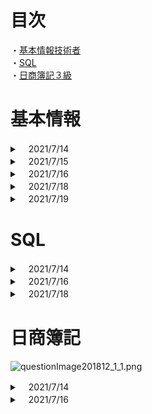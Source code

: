 # 目次
・[基本情報技術者](#anchor1) 
</br>
・[SQL](#anchor2)
</br>
・[日商簿記３級](#anchor3)
</br>


<a id="anchor1"></a>

<!--ーーーーーーーーーーーーーー 基本情報技術者.--ーーーーーーーーーーーーーー-->

# 基本情報 
<!-- 2021/7/14　学習 -->
<details><summary>　2021/7/14 </summary>

## ＜バランススコアカード(Balanced Score Card、BSC)＞
企業のビジョンと戦略を実現するために、「財務」「顧客」「内部ビジネスプロセス」「学習と成長」という4つの視点から業績を評価・分析する手法です。
</br>

### ・財務の視点
株主や従業員などの利害関係者の期待に応えるため、企業業績として財務的に成功するためにどのように行動すべきかの指標を設定する。
（持続的成長が目標であるので，受注残を指標とする。）
</br>

### ・顧客の視点
企業のビジョンを達成するために、顧客に対してどのように行動すべきかの指標を設定する。
（主要顧客との継続的な関係構築が目標であるので，クレーム件数を指標とする。）
</br>

### ・内部ビジネスプロセスの視点
財務的目標の達成や顧客満足度を向上させるために、優れた業務プロセスを構築するための指標を設定する。
（製品開発力の向上が目標であるので，製品開発領域の研修受講時間を指標とする。）
</br>

### ・学習と成長の視点
企業のビジョンを達成するために組織や個人として、どのように変化(改善)し能力向上を図るかの指標を設定する。
（製品の製造の生産性向上が目標であるので，製造期間短縮日数を指標とする。）

￼
## 非機能要件
「ソフトウェア製品の品質」に挙げられている「品質要件」のほか、「技術要件」「運用・操作要件」「移行要件」「付帯作業」などが非機能要件として定義される項目となります。

</br>

## ＜事業継続計画で用いられる用語＞

* MTBFMean Time Between Failuresの略。システムの修理が完了し正常に稼働し始めてから、次回故障するまでの平均故障間隔を表します。

* MTTRMean Time To Repairの略。システムの故障を修理するために要した平均修復時間を表します。

* RPORecovery Point Objectiveの略で、目標復旧時点のこと。障害の発生などの理由により業務が中断した場合に、失ったデータを過去のどの時点の状態まで復旧させるかを示す目標値です。

* RTORTO(Recovery Time Objective，目標復旧時間)は、業務中断後、どのくらいの時間で復旧させるかを示す目標値です。


＊稼働率　＝　MTBF / ( MTBF ＋ MTTR ) 

</br>

## ＜ITポートフォリオ＞

ポートフォリオの考え方を情報化投資戦略に応用したものです。
IT投資をその目的やリスクの特性ごとにカテゴライズし、そのカテゴリごとに投資割合を管理することで、限りある経営資源を有効に配分することが可能になります。

</details>

<!-- 2021/7/14　学習 -->


<!-- 2021/7/15　学習 -->
<details><summary>　2021/7/15 </summary>


## <モジュール結合度>
モジュール同士の関連性の強さを表し、モジュール結合度が弱いほど関連するモジュールに変更があった場合の影響を受けにくくなるので、モジュールの独立性が高まり保守性が向上します。
<br/><br/>
データ結合 (結合が弱い↑、独立性が高い↑)<br/>
処理に必要なデータだけを単一のパラメータとして受け渡している。<br/><br/>
スタンプ結合<br/>
処理に必要なデータだけをレコードや構造体などのデータ構造として受け渡している。<br/><br/>
制御結合<br/>
もう１つのモジュールの制御要素を受け渡している。<br/><br/>
外部結合<br/>
外部宣言された共通データを参照している。<br/><br/>
共通結合<br/>
共通域に宣言された共通データを参照している。<br/><br/>
内容結合 (結合が強い↓、独立性が低い↓)<br/>
お互いのモジュール内部を直接参照・分析している。<br/>


<!-- ここまで 2021/7/15　学習 -->
</details>





<!-- 2021/7/16　学習 -->

<details><summary>　2021/7/16 </summary>

## < コンパイラ >
高水準語で記述されたソースコードを機械語などに一括して翻訳するソフトウェアです。

![19.gif](https://www.fe-siken.com/kakomon/30_aki/img/19.gif)

### ・字句解析 <br/>
プログラムを表現する文字の列を、意味のある最小の構成要素の列に変換する<br/>

### ・構文解析 <br/>
言語の文法に基づいてプログラムを解析し、文法誤りがないかチェックする<br/>

### ・意味解析<br/>
変数の宣言と使用とを対応付けたり、演算におけるデータ型の整合性をチェックする<br/>

### ・最適化<br/>
ジスタの有効利用を目的としたレジスタ割付けや、不要な演算を省略するためのプログラム変換を行う<br/>

## <オブジェクト指向>
### ・伝搬(プロパゲーション)
あるオブジェクトに対して操作を適用したとき，関連するオブジェクトに対してもその操作が自動的に適用される仕組み<br/>

### ・委譲(デリゲーション)
あるオブジェクトに対する操作をその内部で他のオブジェクトに依頼する仕組み
オブジェクト指向において、あるオブジェクトに依頼されたメッセージの処理を、他のオブジェクトに委ねること。<br/>

### ・継承(インヘリタンス)
下位のクラスが上位のクラスの属性や操作を引き継ぐ仕組み<br/>

### ・合成(コンポジション)
複数のオブジェクトを部分として用いて，新たな一つのオブジェクトを生成する仕組み<br/>

<br/>

## <連関図法(企業活動)>
複雑な要因の絡み合う事象について、
その事象間の因果関係・相互関係を明らかにして問題や原因を特定し、
目的達成のための手段を発見する手法です。
特性要因図とは、事象同士の因果関係を表現できる点で異なっています。

![76.gif](https://www.fe-siken.com/kakomon/30_aki/img/76.gif)

### その他
・PDPC法 </br>
事態の進展とともに様々な事象が想定される問題について，
対応策を検討して望ましい結果に至るプロセスを定める方法である。

・親和図法</br>
収集した情報を相互の関連によってグループ化し，
解決すべき問題点を明確にする方法である。

・系統図法<br/>
目的・目標を達成するための手段・方策を順次展開し，
最適な手段・方策を追求していく方法である。

<!-- ここまで　2021/7/16　学習 -->

</details>




<!-- 2021/7/18　学習 -->

<details><summary>　2021/7/18 </summary>

## <サービス運用(障害発生時)>
### ウォームスタート
ウォームスタートは、システム障害が発生したときに、システムの電源をOFFにせずに、
そのままの状態でプログラムを再起動して処理を再開する方法です。
<br/>

### コールドスタート
コールドスタートは、システム障害が発生したときに、システムの電源を入れ直し、
システムを初期状態に戻してからプログラムを起動して処理を再開する方法です。
<br/>

### ロ－ルバック
ロールバックは、トランザクションの途中、
プログラムのバグなどでアプリケーションが強制終了した場合に、更新前ログを用いてデータベースをトランザクション開始直前の状態に戻す処理です。
<br/>

### ロールフォワード
ロールフォワードは、システム障害などでアプリケーションが強制終了したときに、
更新後ログを用いて今まで処理したトランザクションを再現しシステム障害直前までデータベース情報を復帰させる処理です。


## <請負契約(労働関連・取引関連)>
委託先（受託者・請負側）の従業員が委託先組織の指揮命令の下で業務に従事する労働契約です。
<br/>
請負契約では、受託者と受託者が雇用している従業員の間に指揮命令関係があるので、
始業・就業時間、休憩時間、勤務日など勤務形態に関するルールは発注者ではなく
受託者自らが自社の従業員への指示を行います。

![80.gif](https://www.fe-siken.com/kakomon/30_aki/img/80.gif)
<br/>

## ※偽装請負
業務委託の形式をとっているのに、実態は委託先従業員が委託元の責任者の指揮命令で業務にあたる、
という労働者派遣のようになっている状態

## <OtoO(ネットビジネス)>
OtoO(Online to Offline)は、インターネット上(オンライン)から実世界(オフライン)への行動
（またはその逆）を促進するマーケティング施策のことです。
<br/><br/>
インターネット上で販売促進キャンペーンや割引クーポンを展開し、
顧客を実世界の店舗に誘導するなどの例があります。
モバイルアプリの提供やSNSでの発信、ECサイトと実店舗の連携など様々な形態があります。


## <キャパシティプランニング(システム評価指標)>
情報システムの設計段階において、現状の最大負荷だけでなく将来予測される最大負荷時にもサービスの水準を維持できるような設計を検討することです。検討は、CPUの性能や回線の速度などに加えて経済性や拡張性も対象になります。キャパシティプランニングを行うことで適切なハードウェアを選定し、最適な投資ができます。
<br/>
<br/>

### キャパシティプランニングの手順
1.現行システムをモニタリングし現状の処理能力を把握する<br/>

2.将来的に予測される端末の増加、利用者数の増加などを分析する<br/>

3.2.の分析結果からシステム能力の限界時期を予測する<br/>

4.新たなシステム構成で実現すべき性能要件から必要なハードウェア増設を検討する<br/>

</details>

<!-- ここまで 2021/7/18　学習 -->



<!-- 2021/7/19　学習 -->

<details><summary>　2021/7/19 </summary>

## <CSIRTマテリアル(情報セキュリティー)>
組織的なインシデント対応体制である「組織内CSIRT」の構築を支援する目的で作成されたガイドラインです。
構想フェーズ、構築フェーズ、運用フェースの3部構成になっていて、ITセキュリティに対応するための情報およびノウハウが提示されています。
CSIRTマテリアルは、JPCERT/CCのWebサイトで閲覧可能です。
<br/>

## <ISMSユーザーズガイド(情報セキュリティー)>
ISMS認証基準(JIS Q 27001:2014)の要求事項について一定の範囲でその意味するところを説明しているガイドです。JIPDECによって作成されています。
<br/>

## <リスクアセスメント(監査)>
リスクアセスメントを実施する前にリスク受容基準を確立することになっています。
なぜなら、リスクアセスメントに含まれるリスク評価プロセスにおいて、リスク分析の結果とリスク受容基準を比較することになっているからです。

![58.gif](https://www.fe-siken.com/kakomon/30_aki/img/58.gif)
<br/>

## <情報セキュリティマネジメント（情報セキュリティ管理）>

### ・信頼性(Reliability)
意図する行動と結果とが一貫しているという特性<br/>

### ・真正性(Authenticity)
エンティティは，それが主張するとおりのものであるという特性<br/>

### ・可用性(Availability)
認可されたエンティティが要求したときに，
アクセス及び使用が可能であるという特性<br/>

### ・機密性(Confidentiality)
認可されていない個人，エンティティ又はプロセスに対して，
情報を使用させず，また，開示しないという特性

<br/>

## <RFI,RFP(情報計画・実施)>
### RFI(Request for Information，情報提供依頼書)
企業・組織がシステム調達や業務委託をする場合や、
初めての取引となるベンダ企業に対して情報の提供を依頼すること、
またはその際に提出される文書のこと。
RFIを発行することによって相手方が保有する技術・経験や、情報技術動向、
及び導入予定のシステムが技術的に実現可能であるかなどを確認することができる。

<br/>

### <RFP(Request for Proposal，提案依頼書)>
情報システムの調達を予定している企業・組織が、発注先候補のITベンダに対して具体的な
システム提案をするように求めること、またはシステム要件や調達要件を取りまとめた文書のこと。

### システム調達の流れ
1. 情報提供依頼（RFI：Request For Information）<br/>
2. 提案依頼書(RFP：Request For Proposal）の作成と配付<br/>
3. 選定基準の作成<br/>
4. ベンダ企業からの提案書及び見積書の入手<br/>
5. 提案内容の比較評価<br/>
6. 調達先の選定<br/>
7. 契約締結<br/>

<br>

## <SOA(ソリューションビジネス)>
(Service Oriented Architecture，サービス指向アーキテクチャ)<br/>

業務上の一処理に相当するソフトウェアで実現されている機能や部品を独立したサービスとし、
それらを組み合わせ連携させることで言語やプラットフォームに依存しないでシステムを構築するという手法、
またはそのことを指す言葉です。
機能単位の組み合わせでシステムを設計するので、
ソフトウェアコンポーネントの再利用や機能の入替えがしやすいという特徴があります。

<br/>

## <リンカ（Linker)>
複数個のコンパイル済みプログラムや、
そのプログラムで使用するライブラリを連結・統合し、1つの実行可能なプログラムファイルとして出力するソフトウェアです。

![20.gif](https://www.fe-siken.com/kakomon/30_aki/img/20.gif)

<br/>

## <割込み(プロセッサ)>
すぐに対処しなくてはならない問題などがシステムに生じたときに、
実行中のプログラムの処理をいったん停止し、優先的に事象の解決を図ることを可能にする仕組みです。
<br/>

### 割込み発生時の手順


#### 1.ユーザモードから特権モードへの移行
割込みが発生すると自動的に特権モード(スーパバイザモード)に切り替わる。
<br/>

#### 2.プログラムレジスタ(プログラムカウンタ)などの退避
割込み処理終了後にもとの命令位置に戻れるように現在のプログラムカウンタの値をスタックに退避させる。
<br/>


#### 3.割込み処理ルーチンの開始番地の決定
所定の割込み処理の開始アドレスを取得して、プログラムカウンタにセットする。
<br/>

#### 4.割込み処理ルーチンの実行
所定の割込み処理
<br/>

## <ディジタル署名(情報セキュリティ)>
公開鍵暗号方式を使ってディジタル文書の正当性を保証する技術です。
ディジタル署名を利用すると、受信者側で「発信元が正当であるか」と「改ざんの有無」の2点を確認できるようになります。
<br/>

## <ラウンドロビン方式(オペレーションシステム)>
実行可能状態となった順に従って、タスクに一定のCPU時間(タイムクウォンタム)ずつ与えていくタスクスケジューリング方式です。一定時間内に処理が終わらなかったタスクは、実行可能状態の待ち行列の最後尾に移され、次にCPU使用権が与えられるまでの間は待ち状態となります。

## <スプーリング>
入出力装置とやり取りするデータを一度外部記憶装置などへ転送し、外部記憶装置と入出力装置の間でデータをやり取り方法をとります。これによってCPUは低速な入出力装置の動作完了を待つことなく、次の処理に移ることができるためスループットを大幅に向上させることができます。
<br/>

## <CIO(経営・組織論)>
経営戦略に沿った情報戦略やIT投資計画に関する責任を持つ役職である最高情報責任者のことです。CEO(最高経営責任者)やCOO(最高執行責任者)を補佐し、企業の情報戦略の策定に当たるのが主な職務となります。
<br/>

## <クイックソート（アルゴリズム）>
n個のデータをある基準値以下の値のグループと基準値以上の値のグループに分割し、更にそれぞれのグループで基準値を選んで二つのグループに分割するという処理を繰り返してデータを整列するアルゴリズムです。
<br/>

## <機械学習(情報に関する理論)>
コンピュータに大量の学習データを与え、数学的アプローチによって自律的にデータの特徴点を見出して、コンピュータに人間のようなパターン認識や分類能力をもたせるAIの分野です。教師あり学習、教師なく学習、強化学習などの学習方法があります。


</details>





<!--- - - - - - - - - - - - - - - - - - - - - SQL. - - - - - - - - - - - - - - - - - - - - -->


<a id="anchor2"></a>


# SQL

<!-- 2021/7/14　学習 -->
<details><summary>　2021/7/14 </summary>

・スッキリわかるSQL 8章　2-5の処理を解体
https://docs.google.com/spreadsheets/d/19JhYj5lGbrAadBH3YvrSsIY45Vj2huK3oXRIPf5rWik/edit#gid=0


## ・SQL 処理順序
FROM句　</br>
↓</br>
JOIN句</br>
↓</br>
**WHERE句** </br>
↓</br>
**GROUP BY句**</br>
↓</br>
HAVING句</br>
↓</br>
SELECT句</br>
↓</br>
ORDER BY句</br>
↓</br>
LIMIT句</br>

</details>
<!-- ここまで　2021/7/14　学習 -->

<!-- 2021/7/16　学習 -->

<details><summary>　2021/7/16 </summary>

## <テーブルデータを更新する>

```SQL:テーブルデータを更新する
UPDATE テーブル名
SET 列名 = 値, 
    列名 = 値
```

## <テーブルにデータを追加する>

```SQL:テーブルデータを更新する
INSERT INTO テーブル名 (列名1,列名2,列名3,列名4,列名5)
VALUES (列名1の値,列名2の値,列名3の値,列名4の値,列名5の値);
```


## <テーブルにデータで「ハシ」を含むものを指定する>
```SQL:
WHERE 名義 LIKE'%ハシ%'
```
</details>

<!-- ここまで　2021/7/16　学習 -->


<!-- 2021/7/18　学習 -->

<details><summary>　2021/7/18 </summary>

## <BETWEEN演算子（指定の範囲のデータを出力）>

口座テーブルから「更新日」が「2013-01-01」から「2013-01-31」のデータを出力

```SQL:
SELECT * FROM 口座
WHERE 更新日 BETWEEN '2013-01-01' AND '2013-01-31'
```
<br/>

## <IN演算子（複数の値に合致しているかを確認)>
値がカッコ内に列挙した複数の値（値リスト）のいずれかに合致するかを判定する演算子。
<br/>
「口座」テーブルから種別が「２」または「３」の値を出力する。

```SQL:
SELECT * FROM 口座
WHERE 種別 IN ('2','3')
```
<br/>

## <LIKE演算子(パターンに合致しているかチェック)>

文字列があるパターンに合致してるかチェックする（パターンマッチング）を行い、
部分一致の検索（特定の文字列を一部に含まれるか）が簡単にできる

### パターンマッチングに使用するパターン文字列
%：任意の０文字以上の文字列<br/>
_：任意の１文字
<br/>
口座番号が「20000」番台または名義の姓が「エ」から始まる３文字で名が「コ」でおわる
データを出力

```SQL:
SELECT * FROM 口座
WHERE 口座番号 LIKE '2____' OR 名義 LIKE 'エ__%コ'
```
<br/>

## <DISTINCT 重複行を除外する>
SELECT文に付与すると結果表の中で内容が重複している行があれば取り除く。<br/>
口座テーブルから名義の列にあるデータを出力する。重複なし

```SQL:
SELECT DISTINCT 名義 FROM 口座
```
</details>

<!-- ここまで　2021/7/18　学習 -->








<!--- - - - - - - - - - - - - - - - - - - - - 日商簿記. - - - - - - - - - - - - - - - - - - - - -->
<a id="anchor3"></a>

# 日商簿記


![questionImage201812_1_1.png](https://studyboki3.com/content/020_torihikitosiwake/020_shouhinnbaibai/030_shouhinnnohennpinn/2/1/questionImage201812_1_1.png)

<!-- 2021/7/14　学習 -->

<details><summary>　2021/7/14 </summary>


## <クレジット売掛金とは>

![explainImage1.png](https://studyboki3.com/content/020_torihikitosiwake/020_shouhinnbaibai/025_curejittourikakekinn/1/1/explainImage1.png)

クレジットカード払いの条件で商品を売り上げた際、会社では『クレジット売掛金（資産）』（くれじっとうりかけきん）として処理します。</br>
クレジットカード会社を通して商品を販売した代金をあとでもらうことができるので、クレジット売掛金は資産です。

![explainImage2.png](https://studyboki3.com/content/020_torihikitosiwake/020_shouhinnbaibai/025_curejittourikakekinn/1/1/explainImage2.png)

クレジットカード会社には手数料を払わなければならないのですが、この手数料は **『支払手数料（費用）』** （しはらいてすうりょう）として仕訳します。<br/>

商品を売り上げた際、売上額から支払手数料を差し引かれた残額を『クレジット売掛金』として処理します。<br/><br/>
[ クレジット売掛金 ] = [ 売上 ] - [支払手数料 ]
<br/>
<br/>

## <商品の返品>

返品した時は、仕入れた時の仕訳を取り消します。
簿記では、この取り消しを、以前行った仕訳の「逆仕訳」（借方と貸方を逆にした仕訳）で行います。

</details>

<!-- ここまで　2021/7/14　学習 -->




<!-- 2021/7/16　学習 -->
<details><summary>　2021/7/16 </summary>

## <諸掛（しょがかり）>
商品を仕入れたり、売り上げたりする時には、
商品の代金だけでなく、別途、送料などの費用がかかることがあります。<br/>

商品を仕入れた時の諸掛を、 **仕入諸掛（しいれしょがかり）** と言います。<br/>
商品を売り上げた時の諸掛を、**売上諸掛（うりあげしょがかり）** と言います。<br/>

<br/>

### 補足
仕入諸掛も売上諸掛も<br/>
当社負担なのか（自分が負担するのか）<br/>
先方負担なのか（相手が負担するのか）<br/>
で仕訳の方法が変わります。
<br/>
<br/>

## <仕入諸掛（当社負担）>
「仕入の諸掛」が「当社負担」（自分負担）の場合は、
諸掛は『仕入』に上乗せします。


## <仕入諸掛（先方負担）>
「仕入の諸掛」が「先方負担」（相手負担）の場合、
つまり、当社で諸掛を立て替えて、後で支払ってもらえる場合は、
勘定科目『立替金（資産）』で仕訳します。

### *問題文には、当社負担なのか先方負担なのかが明記されていませんが、 このような場合は、当社負担として仕訳します。



## <売上諸掛（当社負担）>
「売上の諸掛」が「当社負担」（自分負担）の場合は、
勘定科目『発送費（費用）』で仕訳します。

## <売上諸掛（先方負担）>
「売上の諸掛」が「先方負担」（相手負担）の場合、
つまり、当社で諸掛を立て替えて、後で支払ってもらう場合は、
仕入れた時と同様に、勘定科目『立替金』で仕訳します。

### *問題文には、当社負担なのか先方負担なのかが明記されていませんが、 このような場合は、当社負担として仕訳します。

<br/>


</details>

<!-- ここまで　2021/7/16　学習 -->


<br/>
<br/><br/>
<br/><br/>
<br/><br/>
<br/><br/>
<br/><br/>
<br/><br/>
<br/><br/>
<br/><br/>
<br/>